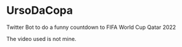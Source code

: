 # UrsoDaCopa
Twitter Bot to do a funny countdown to FIFA World Cup Qatar 2022


The video used is not mine.
